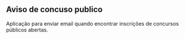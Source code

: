 ## Aviso de concuso publico

Aplicação para enviar email quando encontrar inscrições de concursos públicos abertas.
